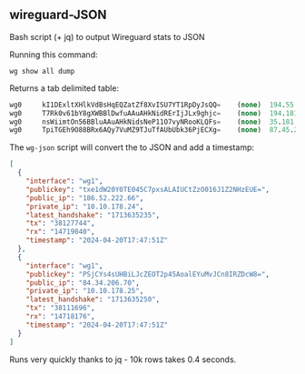 ## wireguard-JSON

Bash script (+ jq) to output Wireguard stats to JSON

Running this command:

```
wg show all dump
```

Returns a tab delimited table:

```SQL
wg0     kI1DExltXHlkVdBsHqEQZatZf8XvISU7YT1RpDyJsQQ=    (none)  194.55.246.255:7471     10.10.178.16/32        1713634774      38071572        14387132  off
wg0     T7Rk0v61bY8gXWBBlDwfuAAuAHkNidRErIjJLx9ghjc=    (none)  194.181.246.252:16369   10.10.178.17/32        1713634797      38095276        14533700  off
wg0     nsWiimtOn56BBluAAuAHkNidsNeP11O7vyNRooKLQFs=    (none)  35.181.246.253:13962    10.10.178.18/32        1713634709      38167672        14579416  off
wg0     TpiTGEh9O88BRx6AQy7VuMZ9TJuTfAUbUbk36PjECXg=    (none)  87.45.211.255:16029     10.10.178.19/32        1713634814      38162952        14445784  off
```

The `wg-json` script will convert the to JSON and add a timestamp:

```json
[
  {
    "interface": "wg1",
    "publickey": "txe1dW20Y0TE045C7pxsALAIUCtZzO016J1Z2NHzEUE=",
    "public_ip": "186.52.222.66",
    "private_ip": "10.10.178.24",
    "latest_handshake": "1713635235",
    "tx": "38127744",
    "rx": "14719040",
    "timestamp": "2024-04-20T17:47:51Z"
  },
  {
    "interface": "wg1",
    "publickey": "PSjCYs4sUHBiLJcZEOT2p45AoalEYuMvJCn8IRZDcW8=",
    "public_ip": "84.34.206.70",
    "private_ip": "10.10.178.25",
    "latest_handshake": "1713635250",
    "tx": "38111696",
    "rx": "14718176",
    "timestamp": "2024-04-20T17:47:51Z"
  }
]
```

Runs very quickly thanks to jq - 10k rows takes 0.4 seconds.
